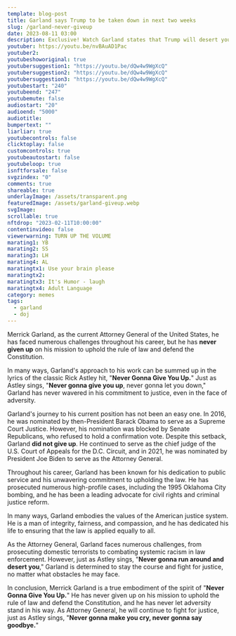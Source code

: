```yaml
---
template: blog-post
title: Garland says Trump to be taken down in next two weeks
slug: /garland-never-giveup
date: 2023-08-11 03:00
description: Exclusive! Watch Garland states that Trump will desert you...
youtuber: https://youtu.be/nvBAuAD1Pac
youtuber2: 
youtubeshoworiginal: true
youtubersuggestion1: "https://youtu.be/dQw4w9WgXcQ"
youtubersuggestion2: "https://youtu.be/dQw4w9WgXcQ"
youtubersuggestion3: "https://youtu.be/dQw4w9WgXcQ"
youtubestart: "240"
youtubeend: "247"
youtubemute: false
audiostart: "20"
audioend: "5000"
audiotitle: 
bumpertext: ""
liarliar: true
youtubecontrols: false
clicktoplay: false
customcontrols: true
youtubeautostart: false
youtubeloop: true
isnftforsale: false
svgzindex: "0"
comments: true
shareable: true
underlayImage: /assets/transparent.png
featuredImage: /assets/garland-giveup.webp
svgImage: 
scrollable: true
nftdrop: "2023-02-11T10:00:00"
contentinvideo: false
viewerwarning: TURN UP THE VOLUME
marating1: YB
marating2: SS
marating3: LH
marating4: AL
maratingtx1: Use your brain please
maratingtx2: 
maratingtx3: It's Humor - laugh
maratingtx4: Adult Language
category: memes
tags:
  - garland
  - doj
---
```

<!-- <div class="contentinside lake1" style=""> -->
<!-- <img class="" src="/assets/lakemouth.webp" width="100%" style=" z-index:-1; opacity:0;
animation: kariFilter 6s ease-in-out;
animation-delay: 4s;
animation-iteration-count:infinite;
" /> -->


<!-- <div class="bubble bubble-bottom-left" style="position:absolute; width:; top:30%; left:20vw; display:flex; justify-content:center;backdrop-filter: blur(6px);
animation: bubbleBop 9s ease-in;
animation-delay: 6s;
animation-direction: forwards;
animation-iteration-count:1;
opacity:0;
"><span style="font-size:120%; font-weight:bold;"><span style="font-size:160%; font-weight:bold;"></span></div>


<div class="bubble bubble-bottom-right" style="position:absolute; width:50vw; top:50%; right:20vw; display:block; justify-content:center; font-size:110%;backdrop-filter: blur(6px);
animation: bubbleBop1 10s ease-in;
animation-delay:8s;
animation-direction: forwards;
animation-iteration-count:1;
opacity:0;
"><span style="font-weight:bold;"></span></div>
</div> -->


<div class="contentbody" style="text-align:left !important; margin-top:0;">

Merrick Garland, as the current Attorney General of the United States, he has faced numerous challenges throughout his career, but he has <strong>never given up</strong> on his mission to uphold the rule of law and defend the Constitution.

In many ways, Garland's approach to his work can be summed up in the lyrics of the classic Rick Astley hit, "<strong>Never Gonna Give You Up.</strong>" Just as Astley sings, "<strong>Never gonna give you up</strong>, never gonna let you down," Garland has never wavered in his commitment to justice, even in the face of adversity.

Garland's journey to his current position has not been an easy one. In 2016, he was nominated by then-President Barack Obama to serve as a Supreme Court Justice. However, his nomination was blocked by Senate Republicans, who refused to hold a confirmation vote. Despite this setback, Garland <strong>did not give up</strong>. He continued to serve as the chief judge of the U.S. Court of Appeals for the D.C. Circuit, and in 2021, he was nominated by President Joe Biden to serve as the Attorney General.

Throughout his career, Garland has been known for his dedication to public service and his unwavering commitment to upholding the law. He has prosecuted numerous high-profile cases, including the 1995 Oklahoma City bombing, and he has been a leading advocate for civil rights and criminal justice reform.

In many ways, Garland embodies the values of the American justice system. He is a man of integrity, fairness, and compassion, and he has dedicated his life to ensuring that the law is applied equally to all.

As the Attorney General, Garland faces numerous challenges, from prosecuting domestic terrorists to combating systemic racism in law enforcement. However, just as Astley sings, "<strong>Never gonna run around and desert you</strong>," Garland is determined to stay the course and fight for justice, no matter what obstacles he may face.

In conclusion, Merrick Garland is a true embodiment of the spirit of "<strong>Never Gonna Give You Up.</strong>" He has never given up on his mission to uphold the rule of law and defend the Constitution, and he has never let adversity stand in his way. As Attorney General, he will continue to fight for justice, just as Astley sings, "<strong>Never gonna make you cry, never gonna say goodbye.</strong>"


</div>